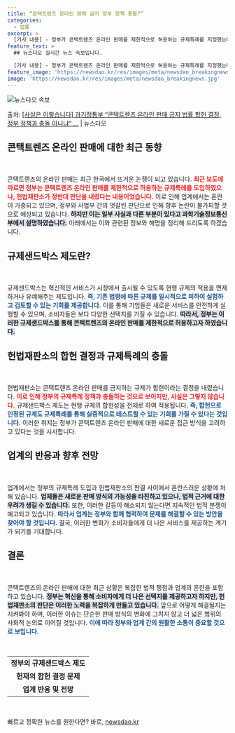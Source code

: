 ```yaml
---
title: “콘택트렌즈 온라인 판매 금지 정부 정책 충돌?”
categories:
  - 법률
excerpt: >
  [기사 내용] - 정부가 콘택트렌즈 온라인 판매를 제한적으로 허용하는 규제특례를 지정했는데, 헌재는 정반대 …
feature_text: >
  ## 뉴스다오 실시간 뉴스 속보입니다.

  [기사 내용] - 정부가 콘택트렌즈 온라인 판매를 제한적으로 허용하는 규제특례를 지정했는데, 헌재는 정반대 …
feature_image: 'https://newsdao.kr/res/images/meta/newsdao_breakingnews.jpg'
image: 'https://newsdao.kr/res/images/meta/newsdao_breakingnews.jpg'
---
```


![뉴스다오 속보](https://newsdao.kr/res/images/meta/newsdao_breakingnews.jpg)

<p>출처: <a href="https://newsdao.kr/3505" rel="dofollow">[사실은 이렇습니다] 과기정통부 “콘택트렌즈 온라인 판매 금지 법률 합헌 결정, 정부 정책과 충돌 아니냐” …</a> | 뉴스다오</p>

<h2 data-ke-size="size26">콘택트렌즈 온라인 판매에 대한 최근 동향</h2>

<p data-ke-size="size16">&nbsp;</p>콘택트렌즈의 온라인 판매는 최근 한국에서 뜨거운 논쟁이 되고 있습니다. <b><span style="color: #ee2323;">최근 보도에 따르면 정부는 콘택트렌즈 온라인 판매를 제한적으로 허용하는 규제특례를 도입하였으나, 헌법재판소가 정반대 판단을 내렸다는 내용이었습니다.</span></b> 이로 인해 업계에서는 혼란이 가중되고 있으며, 정부와 사법부 간의 엇갈린 판단으로 인해 향후 논란이 불가피할 것으로 예상되고 있습니다. <b><span style="background-color: #21538527;">하지만 이는 일부 사실과 다른 부분이 있다고 과학기술정보통신부에서 설명하였습니다.</span></b> 아래에서는 이와 관련된 정보와 해명을 정리해 드리도록 하겠습니다.

<h2 data-ke-size="size26">규제샌드박스 제도란?</h2>

<p data-ke-size="size16">&nbsp;</p>규제샌드박스는 혁신적인 서비스가 시장에서 출시될 수 있도록 현행 규제의 적용을 면제하거나 유예해주는 제도입니다. <b><span style="color: #1a5490;">즉, 기존 법령에 따른 규제를 일시적으로 피하여 실험하고 검토할 수 있는 기회를 제공합니다.</span></b> 이를 통해 기업들은 새로운 서비스를 안전하게 실행할 수 있으며, 소비자들은 보다 다양한 선택지를 가질 수 있습니다. <b><span style="background-color: #21538527;">따라서, 정부는 이러한 규제샌드박스를 통해 콘택트렌즈의 온라인 판매를 제한적으로 허용하고자 하였습니다.</span></b>

<h2 data-ke-size="size26">헌법재판소의 합헌 결정과 규제특례의 충돌</h2>

<p data-ke-size="size16">&nbsp;</p>헌법재판소는 콘택트렌즈 온라인 판매를 금지하는 규제가 합헌이라는 결정을 내렸습니다. <b><span style="color: #ee2323;">이로 인해 정부의 규제특례 정책과 충돌하는 것으로 보이지만, 사실은 그렇지 않습니다.</span></b> 규제샌드박스 제도는 현행 규제의 합헌성을 전제로 하여 적용됩니다. <b><span style="color: #1a5490;">즉, 합헌으로 인정된 규제도 규제특례를 통해 실증적으로 테스트할 수 있는 기회를 가질 수 있다는 것입니다.</span></b> 이러한 취지는 정부가 콘택트렌즈 온라인 판매에 대한 새로운 접근 방식을 고려하고 있다는 것을 시사합니다.

<h2 data-ke-size="size26">업계의 반응과 향후 전망</h2>

<p data-ke-size="size16">&nbsp;</p>업계에서는 정부의 규제특례 도입과 헌법재판소의 판결 사이에서 혼란스러운 상황에 처해 있습니다. <b><span style="background-color: #21538527;">업체들은 새로운 판매 방식의 가능성을 타진하고 있으나, 법적 근거에 대한 우려가 생길 수 있습니다.</span></b> 또한, 이러한 갈등이 해소되지 않는다면 지속적인 법적 분쟁이 예고되고 있습니다. <b><span style="color: #1a5490;">따라서 업계는 정부와 함께 협력하여 문제를 해결할 수 있는 방안을 찾아야 할 것입니다.</span></b> 결국, 이러한 변화가 소비자들에게 더 나은 서비스를 제공하는 계기가 되기를 기대합니다.

<h2 data-ke-size="size26">결론</h2>

<p data-ke-size="size16">&nbsp;</p>콘택트렌즈의 온라인 판매에 대한 최근 상황은 복잡한 법적 쟁점과 업계의 혼란을 포함하고 있습니다. <b><span style="background-color: #21538527;">정부는 혁신을 통해 소비자에게 더 나은 선택지를 제공하고자 하지만, 헌법재판소의 판단은 이러한 노력을 복잡하게 만들고 있습니다.</span></b> 앞으로 어떻게 해결될지는 지켜봐야 하며, 이러한 이슈는 단순한 판매 방식의 변화에 그치지 않고 더 넓은 범위의 사회적 논의로 이어질 것입니다. <b><span style="color: #1a5490;">이에 따라 정부와 업계 간의 원활한 소통이 중요할 것으로 보입니다.</span></b>

<p data-ke-size="size16">&nbsp;</p>

<table>
  <tr>
    <td style="text-align: center; height: 17px;"><b>정부의 규제샌드박스 제도</b></td>
  </tr>
  <tr>
    <td style="text-align: center; height: 17px;"><b>헌재의 합헌 결정 문제</b></td>
  </tr>
  <tr>
    <td style="text-align: center; height: 17px;"><b>업계 반응 및 전망</b></td>
  </tr>
</table>

<p data-ke-size="size16">&nbsp;</p> 

빠르고 정확한 뉴스를 원한다면? 바로, <a href="https://newsdao.kr" rel="dofollow">newsdao.kr</a>


